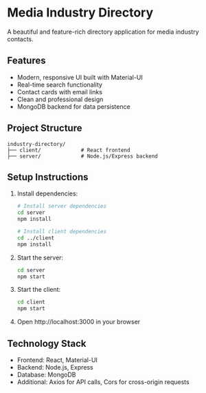 # Media Industry Directory

A beautiful and feature-rich directory application for media industry contacts.

## Features

- Modern, responsive UI built with Material-UI
- Real-time search functionality
- Contact cards with email links
- Clean and professional design
- MongoDB backend for data persistence

## Project Structure

```
industry-directory/
├── client/             # React frontend
├── server/             # Node.js/Express backend
```

## Setup Instructions

1. Install dependencies:
   ```bash
   # Install server dependencies
   cd server
   npm install

   # Install client dependencies
   cd ../client
   npm install
   ```

2. Start the server:
   ```bash
   cd server
   npm start
   ```

3. Start the client:
   ```bash
   cd client
   npm start
   ```

4. Open http://localhost:3000 in your browser

## Technology Stack

- Frontend: React, Material-UI
- Backend: Node.js, Express
- Database: MongoDB
- Additional: Axios for API calls, Cors for cross-origin requests
